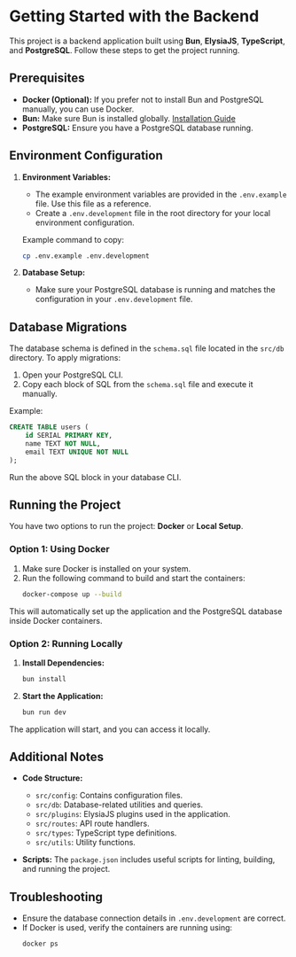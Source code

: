 # Getting Started with the Backend

This project is a backend application built using **Bun**, **ElysiaJS**, **TypeScript**, and **PostgreSQL**. Follow these steps to get the project running.

## Prerequisites

- **Docker (Optional):** If you prefer not to install Bun and PostgreSQL manually, you can use Docker.
- **Bun:** Make sure Bun is installed globally. [Installation Guide](https://bun.sh/)
- **PostgreSQL:** Ensure you have a PostgreSQL database running.

## Environment Configuration

1. **Environment Variables:**
   - The example environment variables are provided in the `.env.example` file. Use this file as a reference.
   - Create a `.env.development` file in the root directory for your local environment configuration.

   Example command to copy:
   ```bash
   cp .env.example .env.development
   ```

2. **Database Setup:**
   - Make sure your PostgreSQL database is running and matches the configuration in your `.env.development` file.

## Database Migrations

The database schema is defined in the `schema.sql` file located in the `src/db` directory. To apply migrations:

1. Open your PostgreSQL CLI.
2. Copy each block of SQL from the `schema.sql` file and execute it manually.

Example:
```sql
CREATE TABLE users (
    id SERIAL PRIMARY KEY,
    name TEXT NOT NULL,
    email TEXT UNIQUE NOT NULL
);
```

Run the above SQL block in your database CLI.

## Running the Project

You have two options to run the project: **Docker** or **Local Setup**.

### Option 1: Using Docker

1. Make sure Docker is installed on your system.
2. Run the following command to build and start the containers:
   ```bash
   docker-compose up --build
   ```

This will automatically set up the application and the PostgreSQL database inside Docker containers.

### Option 2: Running Locally

1. **Install Dependencies:**
   ```bash
   bun install
   ```

2. **Start the Application:**
   ```bash
   bun run dev
   ```

The application will start, and you can access it locally.

## Additional Notes

- **Code Structure:**
  - `src/config`: Contains configuration files.
  - `src/db`: Database-related utilities and queries.
  - `src/plugins`: ElysiaJS plugins used in the application.
  - `src/routes`: API route handlers.
  - `src/types`: TypeScript type definitions.
  - `src/utils`: Utility functions.

- **Scripts:** The `package.json` includes useful scripts for linting, building, and running the project.

## Troubleshooting

- Ensure the database connection details in `.env.development` are correct.
- If Docker is used, verify the containers are running using:
  ```bash
  docker ps
  ```



